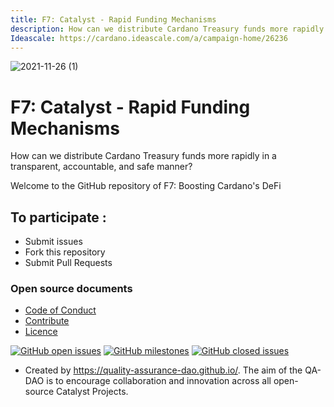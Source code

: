 ```yaml
---
title: F7: Catalyst - Rapid Funding Mechanisms 
description: How can we distribute Cardano Treasury funds more rapidly in a transparent, accountable, and safe manner?
Ideascale: https://cardano.ideascale.com/a/campaign-home/26236
---
```

![2021-11-26 (1)](https://user-images.githubusercontent.com/25156451/143613470-4a69a7da-0ec0-4fc3-883d-1e4dec2e7468.png)


# F7: Catalyst - Rapid Funding Mechanisms 

How can we distribute Cardano Treasury funds more rapidly in a transparent, accountable, and safe manner?

Welcome to the GitHub repository of F7: Boosting Cardano's DeFi

## To participate :
* Submit issues
* Fork this repository
* Submit Pull Requests

### Open source documents 
- [Code of Conduct](https://github.com/Catalyst-Challenges/F7-Rapid-Funding-Mechanisms/blob/main/CODE-OF-CONDUCT.md)
- [Contribute](https://github.com/Catalyst-Challenges/F7-Rapid-Funding-Mechanisms/blob/main/CONTRIBUTE.md)
- [Licence](https://github.com/Catalyst-Challenges/F7-Rapid-Funding-Mechanisms/blob/main/LICENSE)

[![GitHub open issues](https://img.shields.io/github/issues/Catalyst-Challenges/F7-Rapid-Funding-Mechanisms?style=flat-square)](https://github.com/Catalyst-Challenges/F7-Rapid-Funding-Mechanisms/issues)
[![GitHub milestones](https://img.shields.io/github/milestones/open/Catalyst-Challenges/F7-Rapid-Funding-Mechanisms?style=flat-square)](https://github.com/Catalyst-Challenges/F7-Rapid-Funding-Mechanisms/milestones)
[![GitHub closed issues](https://img.shields.io/github/issues-closed-raw/Catalyst-Challenges/F7-Rapid-Funding-Mechanisms?style=flat-square)](https://github.com/Catalyst-Challenges/F7-Rapid-Funding-Mechanisms/issues?q=is%3Aissue+is%3Aclosed)


- Created by https://quality-assurance-dao.github.io/. The aim of the QA-DAO is to encourage collaboration and innovation across all open-source Catalyst Projects.

